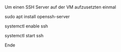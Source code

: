 Um einen SSH Server auf der VM aufzusetzten einmal

sudo apt install openssh-server

systemctl enable ssh

systemctl start ssh


Ende